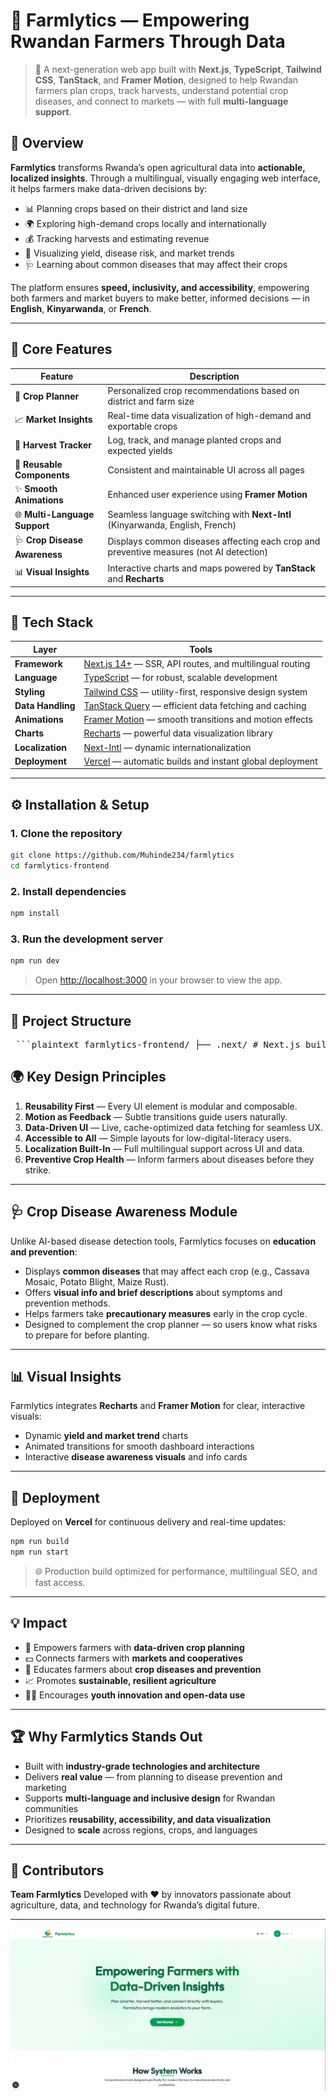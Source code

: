 

# 🌾 **Farmlytics — Empowering Rwandan Farmers Through Data**

> 🚀 A next-generation web app built with **Next.js**, **TypeScript**, **Tailwind CSS**, **TanStack**, and **Framer Motion**, designed to help Rwandan farmers plan crops, track harvests, understand potential crop diseases, and connect to markets — with full **multi-language support**.


## 🌟 **Overview**

**Farmlytics** transforms Rwanda’s open agricultural data into **actionable, localized insights**.
Through a multilingual, visually engaging web interface, it helps farmers make data-driven decisions by:

* 📊 Planning crops based on their district and land size
* 🌍 Exploring high-demand crops locally and internationally
* 💰 Tracking harvests and estimating revenue
* 🧭 Visualizing yield, disease risk, and market trends
* 🩺 Learning about common diseases that may affect their crops

The platform ensures **speed, inclusivity, and accessibility**, empowering both farmers and market buyers to make better, informed decisions — in **English**, **Kinyarwanda**, or **French**.

---

## 🧠 **Core Features**

| Feature                       | Description                                                                             |
| ----------------------------- | --------------------------------------------------------------------------------------- |
| 🌱 **Crop Planner**           | Personalized crop recommendations based on district and farm size                       |
| 📈 **Market Insights**        | Real-time data visualization of high-demand and exportable crops                        |
| 📅 **Harvest Tracker**        | Log, track, and manage planted crops and expected yields                                |
| 🧩 **Reusable Components**    | Consistent and maintainable UI across all pages                                         |
| ✨ **Smooth Animations**       | Enhanced user experience using **Framer Motion**                                        |
| 🌐 **Multi-Language Support** | Seamless language switching with **Next-Intl** (Kinyarwanda, English, French)           |
| 🩺 **Crop Disease Awareness** | Displays common diseases affecting each crop and preventive measures (not AI detection) |
| 📊 **Visual Insights**        | Interactive charts and maps powered by **TanStack** and **Recharts**                    |

---

## 🧰 **Tech Stack**

| Layer             | Tools                                                                                     |
| ----------------- | ----------------------------------------------------------------------------------------- |
| **Framework**     | [Next.js 14+](https://nextjs.org/) — SSR, API routes, and multilingual routing            |
| **Language**      | [TypeScript](https://www.typescriptlang.org/) — for robust, scalable development          |
| **Styling**       | [Tailwind CSS](https://tailwindcss.com/) — utility-first, responsive design system        |
| **Data Handling** | [TanStack Query](https://tanstack.com/query/latest) — efficient data fetching and caching |
| **Animations**    | [Framer Motion](https://www.framer.com/motion/) — smooth transitions and motion effects   |
| **Charts**        | [Recharts](https://recharts.org/en-US) — powerful data visualization library              |
| **Localization**  | [Next-Intl](https://next-intl-docs.vercel.app/) — dynamic internationalization            |
| **Deployment**    | [Vercel](https://vercel.com/) — automatic builds and instant global deployment            |

---

## ⚙️ **Installation & Setup**

### 1. Clone the repository

```bash
git clone https://github.com/Muhinde234/farmlytics
cd farmlytics-frontend
```

### 2. Install dependencies

```bash
npm install
```

### 3. Run the development server

```bash
npm run dev
```

> Open [http://localhost:3000](http://localhost:3000) in your browser to view the app.

---

## 🧩 **Project Structure**
<pre> ```plaintext farmlytics-frontend/ ├── .next/ # Next.js build output ├── node_modules/ # Installed dependencies ├── public/ # Static assets (images, icons, translations) ├── src/ # Main source folder │ ├── api/ # API routes and data fetching logic │ ├── app/ # App Router pages, layouts, and routes │ ├── components/ # Reusable UI and functional components │ ├── context/ # Global state management using React Context │ ├── helpers/ # Utility and helper functions │ ├── hooks/ # Custom React hooks (TanStack Query, state logic) │ ├── i18n/ # Internationalization configuration (Next-Intl) │ ├── lib/ # Shared utilities, constants, or data logic │ ├── messages/ # Translation message files for supported languages │ └── middleware.ts # Middleware for locale redirection and routing │ ├── .env # Environment variables ├── .gitignore # Git ignore rules ├── eslint.config.mjs # ESLint configuration ├── next-env.d.ts # Next.js TypeScript definitions ├── next.config.ts # Next.js configuration (i18n, SSR, etc.) ├── package.json # Dependencies and scripts ├── package-lock.json # Locked dependency versions ├── postcss.config.mjs # PostCSS configuration for Tailwind ├── tsconfig.json # TypeScript compiler configuration └── README.md # Project documentation ``` </pre>


## 🌍 **Key Design Principles**

1. **Reusability First** — Every UI element is modular and composable.
2. **Motion as Feedback** — Subtle transitions guide users naturally.
3. **Data-Driven UI** — Live, cache-optimized data fetching for seamless UX.
4. **Accessible to All** — Simple layouts for low-digital-literacy users.
5. **Localization Built-In** — Full multilingual support across UI and data.
6. **Preventive Crop Health** — Inform farmers about diseases before they strike.

---

## 🩺 **Crop Disease Awareness Module**

Unlike AI-based disease detection tools, Farmlytics focuses on **education and prevention**:

* Displays **common diseases** that may affect each crop (e.g., Cassava Mosaic, Potato Blight, Maize Rust).
* Offers **visual info and brief descriptions** about symptoms and prevention methods.
* Helps farmers take **precautionary measures** early in the crop cycle.
* Designed to complement the crop planner — so users know what risks to prepare for before planting.

---

## 📊 **Visual Insights**

Farmlytics integrates **Recharts** and **Framer Motion** for clear, interactive visuals:

* Dynamic **yield and market trend** charts
* Animated transitions for smooth dashboard interactions
* Interactive **disease awareness visuals** and info cards

---

## 🚀 **Deployment**

Deployed on **Vercel** for continuous delivery and real-time updates:

```bash
npm run build
npm run start
```

> 🌐 Production build optimized for performance, multilingual SEO, and fast access.

---

## 💡 **Impact**

* 🌾 Empowers farmers with **data-driven crop planning**
* 💵 Connects farmers with **markets and cooperatives**
* 🧬 Educates farmers about **crop diseases and prevention**
* 📈 Promotes **sustainable, resilient agriculture**
* 🧑‍💻 Encourages **youth innovation and open-data use**

---

## 🏆 **Why Farmlytics Stands Out**

* Built with **industry-grade technologies and architecture**
* Delivers **real value** — from planning to disease prevention and marketing
* Supports **multi-language and inclusive design** for Rwandan communities
* Prioritizes **reusability, accessibility, and data visualization**
* Designed to **scale** across regions, crops, and languages

---

## 🤝 **Contributors**

**Team Farmlytics**
Developed with ❤️ by innovators passionate about agriculture, data, and technology for Rwanda’s digital future.

---
![alt text](image.png)

